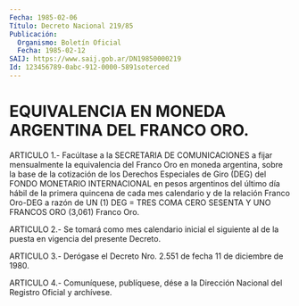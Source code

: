 ```yaml
---
Fecha: 1985-02-06
Título: Decreto Nacional 219/85
Publicación:
  Organismo: Boletín Oficial
  Fecha: 1985-02-12
SAIJ: https://www.saij.gob.ar/DN19850000219
Id: 123456789-0abc-912-0000-5891soterced
---
```

# EQUIVALENCIA EN MONEDA ARGENTINA DEL FRANCO ORO.

<a id="1"></a>
ARTICULO  1.-  Facúltase  a la SECRETARIA DE COMUNICACIONES a fijar mensualmente la equivalencia  del  Franco  Oro en moneda argentina, sobre la base de la cotización de los Derechos  Especiales  de Giro (DEG)  del  FONDO  MONETARIO  INTERNACIONAL en pesos argentinos del último día hábil de la primera  quincena  de  cada mes calendario y de  la relación Franco Oro-DEG a razón de UN (1)  DEG  =  TRES COMA CERO SESENTA Y UNO FRANCOS ORO (3,061) Franco Oro.

<a id="2"></a>
ARTICULO  2.- Se tomará como mes calendario inicial el siguiente al de la puesta en vigencia del presente Decreto.

<a id="3"></a>
ARTICULO  3.-  Derógase  el  Decreto  Nro.  2.551  de  fecha  11  de diciembre de 1980.

<a id="4"></a>
ARTICULO  4.- Comuníquese, publíquese, dése a la Dirección Nacional del Registro Oficial y archívese.